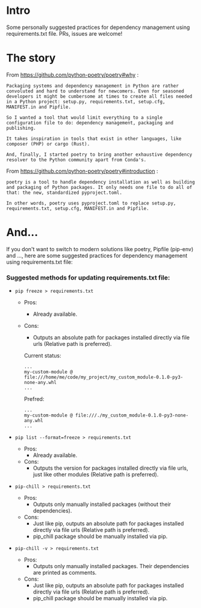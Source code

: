 # Intro

Some personally suggested practices for dependency management using requirements.txt file. PRs, issues are welcome!

# The story

From https://github.com/python-poetry/poetry#why :
```
Packaging systems and dependency management in Python are rather convoluted and hard to understand for newcomers. Even for seasoned developers it might be cumbersome at times to create all files needed in a Python project: setup.py, requirements.txt, setup.cfg, MANIFEST.in and Pipfile.

So I wanted a tool that would limit everything to a single configuration file to do: dependency management, packaging and publishing.

It takes inspiration in tools that exist in other languages, like composer (PHP) or cargo (Rust).

And, finally, I started poetry to bring another exhaustive dependency resolver to the Python community apart from Conda's.
```

From https://github.com/python-poetry/poetry#introduction :
```
poetry is a tool to handle dependency installation as well as building and packaging of Python packages. It only needs one file to do all of that: the new, standardized pyproject.toml.

In other words, poetry uses pyproject.toml to replace setup.py, requirements.txt, setup.cfg, MANIFEST.in and Pipfile.
```

# And...

If you don't want to switch to modern solutions like poetry, Pipfile (pip-env) and ..., here are some suggested practices for dependency management using requirements.txt file:

### Suggested methods for updating requirements.txt file:

* `pip freeze > requirements.txt`
    * Pros:
        * Already available.
    * Cons:
        * Outputs an absolute path for packages installed directly via file urls (Relative path is preferred).
        
        Current status:
        ```
        ...
        my-custom-module @ file:///home/me/code/my_project/my_custom_module-0.1.0-py3-none-any.whl
        ...
        ```
        
        Prefred:
        ```
        ...
        my-custom-module @ file:///./my_custom_module-0.1.0-py3-none-any.whl
        ...
        ```

* `pip list --format=freeze > requirements.txt`
    * Pros:
        * Already available.
    * Cons:
        * Outputs the version for packages installed directly via file urls, just like other modules (Relative path is preferred).

* `pip-chill > requirements.txt`
    * Pros:
        * Outputs only manually installed packages (without their dependencies).
    * Cons:
        * Just like pip, outputs an absolute path for packages installed directly via file urls (Relative path is preferred).
        * pip_chill package should be manually installed via pip.

* `pip-chill -v > requirements.txt`
    * Pros:
        * Outputs only manually installed packages. Their dependencies are printed as comments.
    * Cons:
        * Just like pip, outputs an absolute path for packages installed directly via file urls (Relative path is preferred).
        * pip_chill package should be manually installed via pip.
